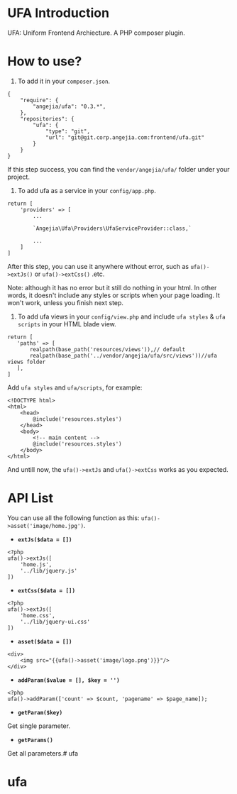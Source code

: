 # UFA Introduction

UFA: Uniform Frontend Archiecture. A PHP composer plugin.

# How to use?

 1. To add it in your `composer.json`.
 
 ```
 {
     "require": {
         "angejia/ufa": "0.3.*",
     },
     "repositories": {
         "ufa": {
             "type": "git",
             "url": "git@git.corp.angejia.com:frontend/ufa.git"
         }
     }
 }
 ```

 If this step success, you can find the `vendor/angejia/ufa/` folder under your project.

 1. To add ufa as a service in your `config/app.php`.

 ```
 return [
     'providers' => [
         ...
 
         `Angejia\Ufa\Providers\UfaServiceProvider::class,`
 
         ...
     ]
 ]
 ```

 After this step, you can use it anywhere without error, such as `ufa()->extJs()` or `ufa()->extCss()` .etc.

 Note: although it has no error but it still do nothing in your html. In other words, it doesn't include any styles or scripts when your page loading. It won't work, unless you finish next step.

 1. To add ufa views in your `config/view.php` and include `ufa styles` & `ufa scripts` in your HTML blade view.

 ```
 return [
    'paths' => [
        realpath(base_path('resources/views')),// default
        realpath(base_path('../vendor/angejia/ufa/src/views'))//ufa views folder
    ],
 ]
 ```

 Add `ufa styles` and `ufa/scripts`, for example:

 ```
 <!DOCTYPE html>
 <html>
     <head>
         @include('resources.styles')
     </head>
     <body>
         <!-- main content -->
         @include('resources.styles')
     </body>    
 </html>
 ```
 
 And untill now, the `ufa()->extJs` and `ufa()->extCss` works as you expected.

# API List

You can use all the following function as this: `ufa()->asset('image/home.jpg')`.

- __`extJs($data = [])`__
```
<?php
ufa()->extJs([
    'home.js',
    '../lib/jquery.js'
])
```

- __`extCss($data = [])`__
```
<?php
ufa()->extJs([
    'home.css',
    '../lib/jquery-ui.css'
])
```

- __`asset($data = [])`__
```
<div>
    <img src="{{ufa()->asset('image/logo.png')}}"/>
</div>
```

- __`addParam($value = [], $key = '')`__
```
<?php
ufa()->addParam(['count' => $count, 'pagename' => $page_name]);
```
- __`getParam($key)`__

Get single parameter.

- __`getParams()`__

Get all parameters.# ufa
# ufa
